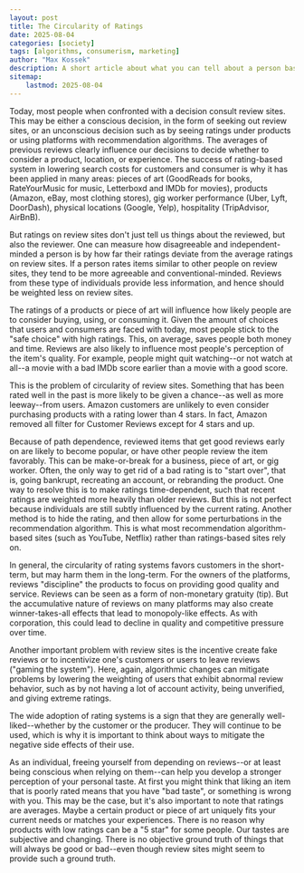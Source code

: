 ```yaml
---
layout: post
title: The Circularity of Ratings
date: 2025-08-04
categories: [society]
tags: [algorithms, consumerism, marketing]
author: "Max Kossek"
description: A short article about what you can tell about a person based on their use of review sites and deviation of ratings from the average, as well as the problems with the use of product reviews and ratings.
sitemap:
    lastmod: 2025-08-04
---
```


Today, most people when confronted with a decision consult review sites. This may be either a conscious decision, in the form of seeking out review sites, or an unconscious decision such as by seeing ratings under products or using platforms with recommendation algorithms. The averages of previous reviews clearly influence our decisions to decide whether to consider a product, location, or experience. The success of rating-based system in lowering search costs for customers and consumer is why it has been applied in many areas: pieces of art (GoodReads for books, RateYourMusic for music, Letterboxd and IMDb for movies), products (Amazon, eBay, most clothing stores), gig worker performance (Uber, Lyft, DoorDash), physical locations (Google, Yelp), hospitality (TripAdvisor, AirBnB).

But ratings on review sites don't just tell us things about the reviewed, but also the reviewer. One can measure how disagreeable and independent-minded a person is by how far their ratings deviate from the average ratings on review sites. If a person rates items similar to other people on review sites, they tend to be more agreeable and conventional-minded. Reviews from these type of individuals provide less information, and hence should be weighted less on review sites.

The ratings of a products or piece of art will influence how likely people are to consider buying, using, or consuming it. Given the amount of choices that users and consumers are faced with today, most people stick to the "safe choice" with high ratings. This, on average, saves people both money and time. Reviews are also likely to influence most people's perception of the item's quality. For example, people might quit watching--or not watch at all--a movie with a bad IMDb score earlier than a movie with a good score.

This is the problem of circularity of review sites. Something that has been rated well in the past is more likely to be given a chance--as well as more leeway--from users. Amazon customers are unlikely to even consider purchasing products with a rating lower than 4 stars. In fact, Amazon removed all filter for Customer Reviews except for 4 stars and up.

Because of path dependence, reviewed items that get good reviews early on are likely to become popular, or have other people review the item favorably. This can be make-or-break for a business, piece of art, or gig worker. Often, the only way to get rid of a bad rating is to "start over", that is, going bankrupt, recreating an account, or rebranding the product. One way to resolve this is to make ratings time-dependent, such that recent ratings are weighted more heavily than older reviews. But this is not perfect because individuals are still subtly influenced by the current rating. Another method is to hide the rating, and then allow for some perturbations in the recommendation algorithm. This is what most recommendation algorithm-based sites (such as YouTube, Netflix) rather than ratings-based sites rely on.

In general, the circularity of rating systems favors customers in the short-term, but may harm them in the long-term. For the owners of the platforms, reviews "discipline" the products to focus on providing good quality and service. Reviews can be seen as a form of non-monetary gratuity (tip). But the accumulative nature of reviews on many platforms may also create winner-takes-all effects that lead to monopoly-like effects. As with corporation, this could lead to decline in quality and competitive pressure over time.

Another important problem with review sites is the incentive create fake reviews or to incentivize one's customers or users to leave reviews ("gaming the system"). Here, again, algorithmic changes can mitigate problems by lowering the weighting of users that exhibit abnormal review behavior, such as by not having a lot of account activity, being unverified, and giving extreme ratings.

The wide adoption of rating systems is a sign that they are generally well-liked--whether by the customer or the producer. They will continue to be used, which is why it is important to think about ways to mitigate the negative side effects of their use.

As an individual, freeing yourself from depending on reviews--or at least being conscious when relying on them--can help you develop a stronger perception of your personal taste. At first you might think that liking an item that is poorly rated means that you have "bad taste", or something is wrong with you. This may be the case, but it's also important to note that ratings are averages. Maybe a certain product or piece of art uniquely fits your current needs or matches your experiences. There is no reason why products with low ratings can be a "5 star" for some people. Our tastes are subjective and changing. There is no objective ground truth of things that will always be good or bad--even though review sites might seem to provide such a ground truth.
